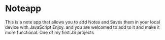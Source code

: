 # Noteapp
This is a note app that allows you to add Notes and Saves them in your local device with JavaScript
Enjoy. and you are welcomed to add to it and make it more functional. One of my first JS projects
